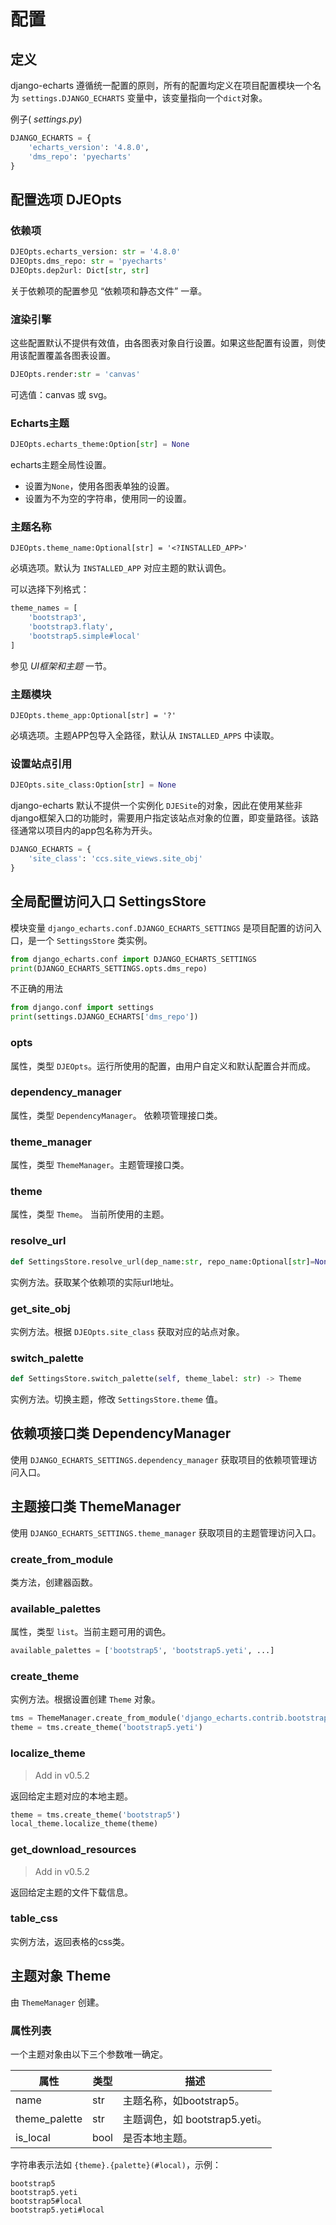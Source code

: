 # 配置

## 定义

django-echarts 遵循统一配置的原则，所有的配置均定义在项目配置模块一个名为 `settings.DJANGO_ECHARTS` 变量中，该变量指向一个`dict`对象。

例子( *settings.py*)

```python
DJANGO_ECHARTS = {
    'echarts_version': '4.8.0',
    'dms_repo': 'pyecharts'
}
```

## 配置选项 DJEOpts

### 依赖项

```python
DJEOpts.echarts_version: str = '4.8.0'
DJEOpts.dms_repo: str = 'pyecharts'
DJEOpts.dep2url: Dict[str, str]
```

关于依赖项的配置参见 “依赖项和静态文件” 一章。

### 渲染引擎

这些配置默认不提供有效值，由各图表对象自行设置。如果这些配置有设置，则使用该配置覆盖各图表设置。

```python
DJEOpts.render:str = 'canvas'
```

可选值：canvas 或 svg。

### Echarts主题

```python
DJEOpts.echarts_theme:Option[str] = None
```

echarts主题全局性设置。

- 设置为`None`，使用各图表单独的设置。
- 设置为不为空的字符串，使用同一的设置。

### 主题名称

```
DJEOpts.theme_name:Optional[str] = '<?INSTALLED_APP>'
```

必填选项。默认为 `INSTALLED_APP` 对应主题的默认调色。

可以选择下列格式：

```python
theme_names = [
    'bootstrap3',
    'bootstrap3.flaty',
    'bootstrap5.simple#local'
]
```

参见 *UI框架和主题* 一节。

### 主题模块

```
DJEOpts.theme_app:Optional[str] = '?'
```

必填选项。主题APP包导入全路径，默认从 `INSTALLED_APPS` 中读取。

### 设置站点引用

```python
DJEOpts.site_class:Option[str] = None
```

django-echarts 默认不提供一个实例化 `DJESite`的对象，因此在使用某些非django框架入口的功能时，需要用户指定该站点对象的位置，即变量路径。该路径通常以项目内的app包名称为开头。

```python
DJANGO_ECHARTS = {
    'site_class': 'ccs.site_views.site_obj'
}
```

## 全局配置访问入口 SettingsStore

模块变量 `django_echarts.conf.DJANGO_ECHARTS_SETTINGS` 是项目配置的访问入口，是一个 `SettingsStore` 类实例。

```python
from django_echarts.conf import DJANGO_ECHARTS_SETTINGS
print(DJANGO_ECHARTS_SETTINGS.opts.dms_repo)
```

不正确的用法

```python
from django.conf import settings
print(settings.DJANGO_ECHARTS['dms_repo'])
```

### opts

属性，类型 `DJEOpts`。运行所使用的配置，由用户自定义和默认配置合并而成。

### dependency_manager

属性，类型 `DependencyManager`。 依赖项管理接口类。

### theme_manager

属性，类型 `ThemeManager`。主题管理接口类。

### theme

属性，类型 `Theme`。 当前所使用的主题。

### resolve_url

```python
def SettingsStore.resolve_url(dep_name:str, repo_name:Optional[str]=None)->str
```

实例方法。获取某个依赖项的实际url地址。

### get_site_obj

实例方法。根据 `DJEOpts.site_class` 获取对应的站点对象。

### switch_palette

```python
def SettingsStore.switch_palette(self, theme_label: str) -> Theme
```

实例方法。切换主题，修改 `SettingsStore.theme` 值。

## 依赖项接口类 DependencyManager

使用 `DJANGO_ECHARTS_SETTINGS.dependency_manager` 获取项目的依赖项管理访问入口。

## 主题接口类 ThemeManager

使用 `DJANGO_ECHARTS_SETTINGS.theme_manager` 获取项目的主题管理访问入口。

### create_from_module

类方法，创建器函数。

### available_palettes

属性，类型 `list`。当前主题可用的调色。

```python
available_palettes = ['bootstrap5', 'bootstrap5.yeti', ...]
```

### create_theme

实例方法。根据设置创建 `Theme` 对象。

```python
tms = ThemeManager.create_from_module('django_echarts.contrib.bootstrap5')
theme = tms.create_theme('bootstrap5.yeti')
```

### localize_theme

> Add in v0.5.2

返回给定主题对应的本地主题。

```python
theme = tms.create_theme('bootstrap5')
local_theme.localize_theme(theme)
```

### get_download_resources

> Add in v0.5.2

返回给定主题的文件下载信息。

### table_css

实例方法，返回表格的css类。

## 主题对象 Theme

由 `ThemeManager` 创建。

### 属性列表

一个主题对象由以下三个参数唯一确定。

| 属性          | 类型 | 描述                           |
| ------------- | ---- | ------------------------------ |
| name          | str  | 主题名称，如bootstrap5。       |
| theme_palette | str  | 主题调色，如 bootstrap5.yeti。 |
| is_local      | bool | 是否本地主题。                 |

字符串表示法如 `{theme}.{palette}(#local)`，示例：

```
bootstrap5
bootstrap5.yeti
bootstrap5#local
bootstrap5.yeti#local

```

